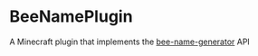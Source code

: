 # BeeNamePlugin

A Minecraft plugin that implements the [bee-name-generator](https://github.com/p0t4t0sandwich/bee-name-generator) API
